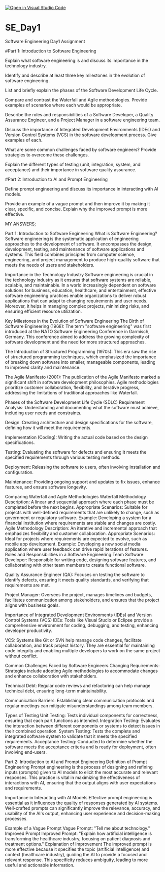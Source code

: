 [![Open in Visual Studio Code](https://classroom.github.com/assets/open-in-vscode-2e0aaae1b6195c2367325f4f02e2d04e9abb55f0b24a779b69b11b9e10269abc.svg)](https://classroom.github.com/online_ide?assignment_repo_id=16155935&assignment_repo_type=AssignmentRepo)
# SE_Day1
Software Engineering Day1 Assignment

#Part 1: Introduction to Software Engineering

Explain what software engineering is and discuss its importance in the technology industry.


Identify and describe at least three key milestones in the evolution of software engineering.


List and briefly explain the phases of the Software Development Life Cycle.


Compare and contrast the Waterfall and Agile methodologies. Provide examples of scenarios where each would be appropriate.


Describe the roles and responsibilities of a Software Developer, a Quality Assurance Engineer, and a Project Manager in a software engineering team.


Discuss the importance of Integrated Development Environments (IDEs) and Version Control Systems (VCS) in the software development process. Give examples of each.


What are some common challenges faced by software engineers? Provide strategies to overcome these challenges.


Explain the different types of testing (unit, integration, system, and acceptance) and their importance in software quality assurance.


#Part 2: Introduction to AI and Prompt Engineering


Define prompt engineering and discuss its importance in interacting with AI models.


Provide an example of a vague prompt and then improve it by making it clear, specific, and concise. Explain why the improved prompt is more effective.

MY ANSWERS;

Part 1: Introduction to Software Engineering
What is Software Engineering?
Software engineering is the systematic application of engineering approaches to the development of software. It encompasses the design, development, testing, and maintenance of software applications and systems. This field combines principles from computer science, engineering, and project management to produce high-quality software that meets the needs of users and stakeholders.

Importance in the Technology Industry
Software engineering is crucial in the technology industry as it ensures that software systems are reliable, scalable, and maintainable. In a world increasingly dependent on software solutions for business, education, healthcare, and entertainment, effective software engineering practices enable organizations to deliver robust applications that can adapt to changing requirements and user needs. Moreover, it helps in managing complex projects, minimizing risks, and ensuring efficient resource utilization.

Key Milestones in the Evolution of Software Engineering
The Birth of Software Engineering (1968): The term "software engineering" was first introduced at the NATO Software Engineering Conference in Garmisch, Germany. This conference aimed to address the growing complexity of software development and the need for more structured approaches.

The Introduction of Structured Programming (1970s): This era saw the rise of structured programming techniques, which emphasized the importance of breaking down software into smaller, manageable components, leading to improved clarity and maintenance.

The Agile Manifesto (2001): The publication of the Agile Manifesto marked a significant shift in software development philosophies. Agile methodologies prioritize customer collaboration, flexibility, and iterative progress, addressing the limitations of traditional approaches like Waterfall.

Phases of the Software Development Life Cycle (SDLC)
Requirement Analysis: Understanding and documenting what the software must achieve, including user needs and constraints.

Design: Creating architecture and design specifications for the software, defining how it will meet the requirements.

Implementation (Coding): Writing the actual code based on the design specifications.

Testing: Evaluating the software for defects and ensuring it meets the specified requirements through various testing methods.

Deployment: Releasing the software to users, often involving installation and configuration.

Maintenance: Providing ongoing support and updates to fix issues, enhance features, and ensure software longevity.

Comparing Waterfall and Agile Methodologies
Waterfall Methodology
Description: A linear and sequential approach where each phase must be completed before the next begins.
Appropriate Scenarios: Suitable for projects with well-defined requirements that are unlikely to change, such as government or regulatory software.
Example: Developing a system for a financial institution where requirements are stable and changes are costly.
Agile Methodology
Description: An iterative and incremental approach that emphasizes flexibility and customer collaboration.
Appropriate Scenarios: Ideal for projects where requirements are expected to evolve, such as mobile app development.
Example: Developing a new social media application where user feedback can drive rapid iterations of features.
Roles and Responsibilities in a Software Engineering Team
Software Developer: Responsible for writing code, designing software features, and collaborating with other team members to create functional software.

Quality Assurance Engineer (QA): Focuses on testing the software to identify defects, ensuring it meets quality standards, and verifying that requirements are met.

Project Manager: Oversees the project, manages timelines and budgets, facilitates communication among stakeholders, and ensures that the project aligns with business goals.

Importance of Integrated Development Environments (IDEs) and Version Control Systems (VCS)
IDEs: Tools like Visual Studio or Eclipse provide a comprehensive environment for coding, debugging, and testing, enhancing developer productivity.

VCS: Systems like Git or SVN help manage code changes, facilitate collaboration, and track project history. They are essential for maintaining code integrity and enabling multiple developers to work on the same project without conflict.

Common Challenges Faced by Software Engineers
Changing Requirements: Strategies include adopting Agile methodologies to accommodate changes and enhance collaboration with stakeholders.

Technical Debt: Regular code reviews and refactoring can help manage technical debt, ensuring long-term maintainability.

Communication Barriers: Establishing clear communication protocols and regular meetings can mitigate misunderstandings among team members.

Types of Testing
Unit Testing: Tests individual components for correctness, ensuring that each part functions as intended.
Integration Testing: Evaluates the interaction between different components or systems to detect issues in their combined operation.
System Testing: Tests the complete and integrated software system to validate that it meets the specified requirements.
Acceptance Testing: Conducted to determine whether the software meets the acceptance criteria and is ready for deployment, often involving end-users.

Part 2: Introduction to AI and Prompt Engineering
Definition of Prompt Engineering
Prompt engineering is the process of designing and refining inputs (prompts) given to AI models to elicit the most accurate and relevant responses. This practice is vital in maximizing the effectiveness of interactions with AI, ensuring that the output aligns with user expectations and requirements.

Importance in Interacting with AI Models
Effective prompt engineering is essential as it influences the quality of responses generated by AI systems. Well-crafted prompts can significantly improve the relevance, accuracy, and usability of the AI's output, enhancing user experience and decision-making processes.

Example of a Vague Prompt
Vague Prompt: "Tell me about technology."
Improved Prompt
Improved Prompt: "Explain how artificial intelligence is transforming the healthcare industry, focusing on patient diagnosis and treatment options."
Explanation of Improvement
The improved prompt is more effective because it specifies the topic (artificial intelligence) and context (healthcare industry), guiding the AI to provide a focused and relevant response. This specificity reduces ambiguity, leading to more useful and actionable information.
